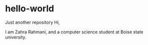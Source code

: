 # hello-world
Just another repository
Hi,

I am Zahra Rahmani, and a computer science student at Boise state university.
